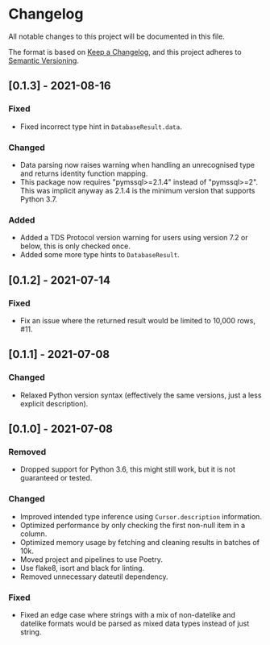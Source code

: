 # Changelog
All notable changes to this project will be documented in this file.

The format is based on [Keep a Changelog](https://keepachangelog.com/en/1.0.0/),
and this project adheres to [Semantic Versioning](https://semver.org/spec/v2.0.0.html).

## [0.1.3] - 2021-08-16
### Fixed 
- Fixed incorrect type hint in `DatabaseResult.data`.

### Changed
- Data parsing now raises warning when handling an unrecognised type and returns identity function mapping.
- This package now requires "pymssql>=2.1.4" instead of "pymssql>=2". This was implicit anyway as 2.1.4
is the minimum version that supports Python 3.7.

### Added
- Added a TDS Protocol version warning for users using version 7.2 or below, this is only checked once.
- Added some more type hints to `DatabaseResult`.

## [0.1.2] - 2021-07-14
### Fixed 
- Fix an issue where the returned result would be limited to 10,000 rows, #11.

## [0.1.1] - 2021-07-08
### Changed
- Relaxed Python version syntax (effectively the same versions, just a less explicit description).

## [0.1.0] - 2021-07-08
### Removed
- Dropped support for Python 3.6, this might still work, but it is not guaranteed or tested.

### Changed
- Improved intended type inference using `Cursor.description` information.
- Optimized performance by only checking the first non-null item in a column.
- Optimized memory usage by fetching and cleaning results in batches of 10k.
- Moved project and pipelines to use Poetry.
- Use flake8, isort and black for linting.
- Removed unnecessary dateutil dependency.

### Fixed
- Fixed an edge case where strings with a mix of non-datelike and datelike formats would be parsed as mixed data types instead of just string.